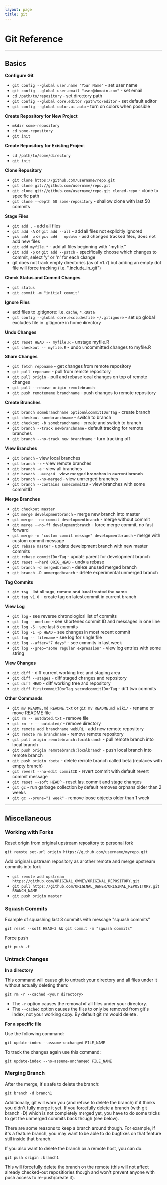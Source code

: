 ```yaml
---
layout: page
title: git
---
```


# Git Reference

-----

## Basics


**Configure Git**

* `git config --global user.name "Your Name"` - set user name
* `git config --global user.email "user@domain.com"` - set email
* `cd /path/to/repository` - set directory path
* `git config --global core.editor /path/to/editor` - set default editor
* `git config --global color.ui auto` - turn on colors when possible


**Create Repository for New Project**

* `mkdir some-repository`
* `cd some-repository`
* `git init`


**Create Repository for Existing Project**

* `cd /path/to/some/directory`
* `git init`


**Clone Repository**

* `git clone https://github.com/username/repo.git`
* `git clone git://github.com/username/repo.git`
* `git clone git://github.com/username/repo.git cloned-repo` - clone to specific path
* `git clone --depth 50 some-repository` - shallow clone with last 50 commits


**Stage Files**

* `git add .` - add all files
* `git add -A` or `git add --all` - add all files not explicitly ignored
* `git add -u` or `git add --update` - add changed tracked files, does not add new files
* `git add myfile.*` - add all files beginning with "myfile."
* `git add -p` or `git add --patch` - specifically choose which changes to commit, select 'y' or 'n' for each change
* git does not track empty directories (as of v1.7) but adding an empty dot file will force tracking (i.e. ".include_in_git")


**Check Status and Commit Changes**

* `git status`
* `git commit -m "initial commit"` 


**Ignore Files**

* add files to .gitignore: i.e. `cache`, `*.RData`
* `git config --global core.excludesfile ~/.gitignore` - set up global excludes file in .gitignore in home directory


**Undo Changes**

* `git reset HEAD -- myfile.R` - unstage myfile.R
* `git checkout -- myfile.R` - undo uncommitted changes to myfile.R


**Share Changes**

* `git fetch reponame` - get changes from remote repository
* `git pull reponame` - pull from remote repository
* `git pull origin` - pull and rebase local changes on top of remote changes
* `git pull --rebase origin remotebranch`
* `git push remotename branchname` - push changes to remote repository


**Create Branches**

* `git branch somebranchname optionalcommitIDorTag` - create branch
* `git checkout somebranchname` - switch to branch
* `git checkout -b somebranchname` - create and switch to branch
* `git branch --track newbranchname` - default tracking for remote branches
* `git branch --no-track new branchname` - turn tracking off


**View Branches**

* `git branch` - view local branches
* `git branch -r` - view remote branches
* `git branch -a` - view all branches
* `git branch --merged` - view merged branches in current branch
* `git branch --no-merged` - view unmerged branches
* `git branch --contains somecommitID` - view branches with some commitID


**Merge Branches**

* `git checkout master`
* `git merge developmentbranch` - merge new branch into master
* `git merge --no-commit developmentbranch` - merge without commit
* `git merge --no-ff developmentbranch` - force merge commit, no fast forward
* `git merge -m "custom commit message" developmentbranch` - merge with custom commit message
* `git rebase master` - update development branch with new master commits
* `git rebase commitIDorTag` - update parent for development branch
* `git reset --hard ORIG_HEAD` - undo a rebase
* `git branch -d mergedbranch` - delete unused merged branch
* `git branch -D unmergedbranch` - delete experimental unmerged branch


**Tag Commits**

* `git tag` - list all tags, remote and local treated the same
* `git tag v1.0` - create tag on latest commit in current branch


**View Log**

* `git log` - see reverse chronological list of commits
* `git log --oneline` - see shortened commit ID and messages in one line
* `git log -5` - see last 5 commits
* `git log -1 -p HEAD` - see changes in most recent commit
* `git log -- filename` - see log for single file
* `git log --after="7 days"` - see commits in last week
* `git log --grep="some regular expression"` - view log entries with some string


**View Changes**

* `git diff` - diff current working tree and staging area
* `git diff --stages` - diff staged changes and repository
* `git diff HEAD` - diff working tree and repository
* `git diff firstcommitIDorTag secondcommitIDorTag` - diff two commits


**Other Commands**

* `git mv README.md README.txt` or `git mv README.md wiki/` - rename or move README file
* `git rm -- outdated.txt` - remove file
* `git rm -r -- outdated/` - remove directory
* `git remote add branchname webURL` - add new remote repository
* `git remote rm branchname` - remove remote repository
* `git pull origin remotebranch:localbranch` - pull remote branch into local branch
* `git push origin remotebranch:localbranch` - push local branch into remote branch
* `git push origin :beta` - delete remote branch called beta (replaces with empty branch)
* `git revert --no-edit commitID` - revert commit with default revert commit message
* `git reset --soft HEAD^` - reset last commit and stage changes
* `git gc` - run garbage collection by default removes orphans older than 2 weeks
* `git gc --prune="1 week"` - remove loose objects older than 1 week


-----

## Miscellaneous

### Working with Forks

Reset origin from original upstream repository to personal fork

`git remote set-url origin https://github.com/username/myrepo.git`

Add original upstream repository as another remote and merge upstream commits into fork

* `git remote add upstream https://github.com/ORIGINAL_OWNER/ORIGINAL_REPOSITORY.git`
* `git pull https://github.com/ORIGINAL_OWNER/ORIGINAL_REPOSITORY.git BRANCH_NAME`
* `git push origin master`

### Squash Commits

Example of squashing last 3 commits with message "squash commits"

`git reset --soft HEAD~3 && git commit -m "squash commits"`

Force push

`git push -f`


### Untrack Changes

**In a directory**

This command will cause git to untrack your directory and all files under it without actually deleting them:

`git rm -r --cached <your directory>`

* The `-r` option causes the removal of all files under your directory.
* The `--cached` option causes the files to only be removed from git's index, not your working copy. By default git rm <file> would delete <file>.

**For a specific file**

Use the following command:

`git update-index --assume-unchanged FILE_NAME`

To track the changes again use this command:

`git update-index --no-assume-unchanged FILE_NAME`


### Merging Branch

After the merge, it's safe to delete the branch:

`git branch -d branch1`

Additionally, git will warn you (and refuse to delete the branch) if it thinks you didn't fully merge it yet. If you forcefully delete a branch (with git branch -D) which is not completely merged yet, you have to do some tricks to get the unmerged commits back though (see below).

There are some reasons to keep a branch around though. For example, if it's a feature branch, you may want to be able to do bugfixes on that feature still inside that branch.

If you also want to delete the branch on a remote host, you can do:

`git push origin :branch1`

This will forcefully delete the branch on the remote (this will not affect already checked-out repositiories though and won't prevent anyone with push access to re-push/create it).

